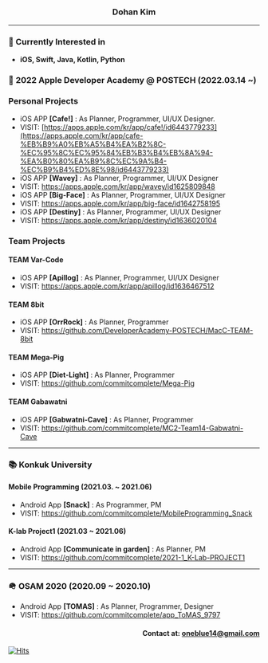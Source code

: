 ### <div align= center>Dohan Kim</div>
---
### <div align= left>🎈 Currently Interested in</div>
* **iOS, Swift, Java, Kotlin, Python**
### 🍎 **2022 Apple Developer Academy @ POSTECH (2022.03.14 ~)**

### Personal Projects
* iOS APP **[Cafe!]** : As Planner, Programmer, UI/UX Designer.
* VISIT: [https://apps.apple.com/kr/app/cafe!/id6443779233](https://apps.apple.com/kr/app/cafe-%EB%B9%A0%EB%A5%B4%EA%B2%8C-%EC%95%8C%EC%95%84%EB%B3%B4%EB%8A%94-%EA%B0%80%EA%B9%8C%EC%9A%B4-%EC%B9%B4%ED%8E%98/id6443779233)
* iOS APP **[Wavey]** : As Planner, Programmer, UI/UX Designer
* VISIT: <https://apps.apple.com/kr/app/wavey/id1625809848>
* iOS APP **[Big-Face]** : As Planner, Programmer, UI/UX Designer
* VISIT: <https://apps.apple.com/kr/app/big-face/id1642758195>
* iOS APP **[Destiny]** : As Planner, Programmer, UI/UX Designer
* VISIT: <https://apps.apple.com/kr/app/destiny/id1636020104>

### Team Projects
 #### TEAM Var-Code
* iOS APP **[Apillog]** : As Planner, Programmer, UI/UX Designer
* VISIT: <https://apps.apple.com/kr/app/apillog/id1636467512>
 #### TEAM 8bit
* iOS APP **[OrrRock]** : As Planner, Programmer
* VISIT: <https://github.com/DeveloperAcademy-POSTECH/MacC-TEAM-8bit>
 #### TEAM Mega-Pig
* iOS APP **[Diet-Light]** : As Planner, Programmer
* VISIT: <https://github.com/commitcomplete/Mega-Pig>
 #### TEAM Gabawatni
* iOS APP **[Gabwatni-Cave]** : As Planner, Programmer
* VISIT: <https://github.com/commitcomplete/MC2-Team14-Gabwatni-Cave>
---
### 📚 Konkuk University
#### **Mobile Programming (2021.03. ~ 2021.06)**
* Android App **[Snack]** : As Programmer, PM
* VISIT: <https://github.com/commitcomplete/MobileProgramming_Snack>
#### **K-lab Project1 (2021.03 ~ 2021.06)**
* Android App **[Communicate in garden]** : As Planner, PM
* VISIT: <https://github.com/commitcomplete/2021-1_K-Lab-PROJECT1>
---
### 🪖 OSAM 2020 (2020.09 ~ 2020.10)
* Android App **[TOMAS]** : As Planner, Programmer, Designer
* VISIT: <https://github.com/commitcomplete/app_ToMAS_9797>
#### <div align = right> Contact at: oneblue14@gmail.com</div>
<div align=left>
	
	
  </div>



[![Hits](https://hits.seeyoufarm.com/api/count/incr/badge.svg?url=https%3A%2F%2Fgithub.com%2Fcommitcomplete&count_bg=%236D8CE3&title_bg=%23000000&icon=&icon_color=%23FFFFFF&title=hits&edge_flat=false)](https://hits.seeyoufarm.com)
